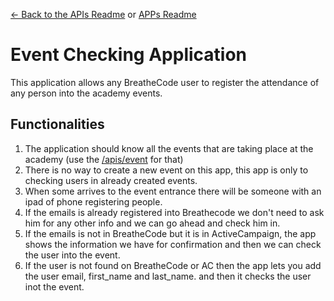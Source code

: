 [<- Back to the APIs Readme](../docs/README.md) or [APPs Readme](../README.md)

# Event Checking Application

This application allows any BreatheCode user to register the attendance
of any person into the academy events.

## Functionalities
1. The application should know all the events that are taking place at the academy (use the [/apis/event](/apis/event) for that)
2. There is no way to create a new event on this app, this app is only to checking users in already created events.
3. When some arrives to the event entrance there will be someone with an ipad of phone registering people.
4. If the emails is already registered into Breathecode we don't need to ask him for any other info and we can go ahead and check him in.
5. If the emails is not in BreatheCode but it is in ActiveCampaign, the app shows the information we have for confirmation and then we can check the user into the event.
6. If the user is not found on BreatheCode or AC then the app lets you add the user email, first_name and last_name. and then it checks the user inot the event.
